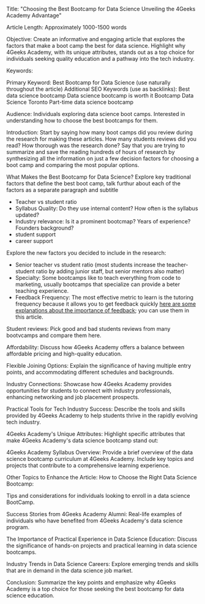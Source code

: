 Title: "Choosing the Best Bootcamp for Data Science Unveiling the 4Geeks Academy Advantage"

Article Length: Approximately 1000-1500 words

Objective: Create an informative and engaging article that explores the factors that make a boot camp the best for data science. Highlight why 4Geeks Academy, with its unique attributes, stands out as a top choice for individuals seeking quality education and a pathway into the tech industry.

Keywords:

Primary Keyword: Best Bootcamp for Data Science (use naturally throughout the article)
Additional SEO Keywords (use as backlinks):
Best data science bootcamp
Data science bootcamp is worth it 
Bootcamp Data Science Toronto
Part-time data science bootcamp


Audience:
Individuals exploring data science boot camps. Interested in understanding how to choose the best bootcamps for them.

Introduction:
Start by saying how many boot camps did you review during the research for making these articles.
How many students reviews did you read?
How thorough was the research done?
Say that you are trying to summarize and save the reading hundreds of hours of research by synthesizing all the information on just a few decision factors for choosing a boot camp and comparing the most popular options.


What Makes the Best Bootcamp for Data Science?
Explore key traditional factors that define the best boot camp, talk furthur about each of the factors as a separate paragraph and subtitle
- Teacher vs student ratio
- Syllabus Quality: Do they use internal content? How often is the syllabus updated?
- Industry relevance: Is it a prominent bootcmap? Years of experience? Founders background?
- student support
- career support

Explore the new factors you decided to include in the research:
- Senior teacher vs student ratio (most students increase the teacher-student ratio by adding junior staff, but senior mentors also matter)
- Specialty: Some bootcamps like to teach everything from code to marketing, usually bootcamps that specialize can provide a beter teaching experience.
- Feedback Frequency: The most effective metric to learn is the tutoring frequency because it allows you to get feedback quickly [here are some explanations about the importance of feedback](https://4geeks.com/mastering-technical-knowledge#feedback-quality-and-frequency); you can use them in this article.

Student reviews:
Pick good and bad students reviews from many bootvcamps and compare them here.

Affordability:
Discuss how 4Geeks Academy offers a balance between affordable pricing and high-quality education.

Flexible Joining Options:
Explain the significance of having multiple entry points, and accommodating different schedules and backgrounds.

Industry Connections:
Showcase how 4Geeks Academy provides opportunities for students to connect with industry professionals, enhancing networking and job placement prospects.

Practical Tools for Tech Industry Success:
Describe the tools and skills provided by 4Geeks Academy to help students thrive in the rapidly evolving tech industry.

4Geeks Academy's Unique Attributes:
Highlight specific attributes that make 4Geeks Academy's data science bootcamp stand out:

4Geeks Academy Syllabus Overview:
Provide a brief overview of the data science bootcamp curriculum at 4Geeks Academy. Include key topics and projects that contribute to a comprehensive learning experience.

Other Topics to Enhance the Article:
How to Choose the Right Data Science Bootcamp:

Tips and considerations for individuals looking to enroll in a data science BootCamp.

Success Stories from 4Geeks Academy Alumni:
Real-life examples of individuals who have benefited from 4Geeks Academy's data science program.

The Importance of Practical Experience in Data Science Education:
Discuss the significance of hands-on projects and practical learning in data science bootcamps.

Industry Trends in Data Science Careers:
Explore emerging trends and skills that are in demand in the data science job market.

Conclusion:
Summarize the key points and emphasize why 4Geeks Academy is a top choice for those seeking the best bootcamp for data science education.
